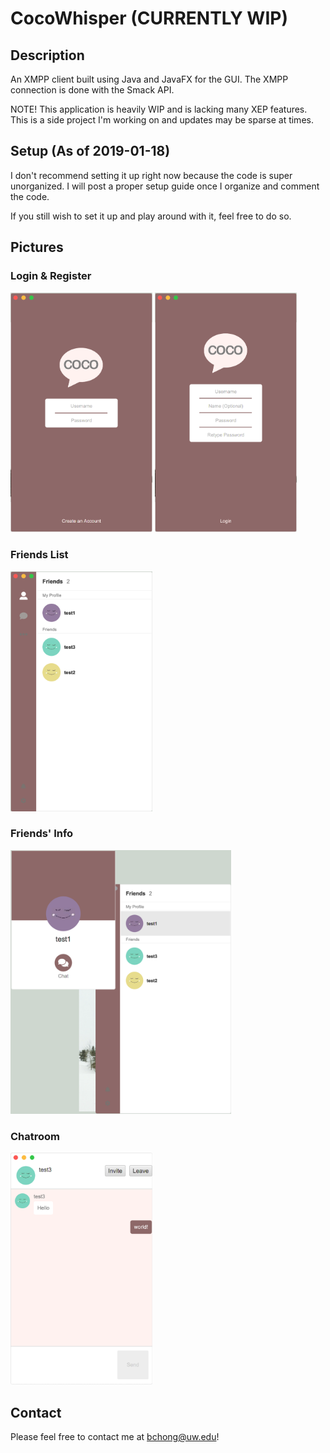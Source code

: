 # CocoWhisper (CURRENTLY WIP)

## Description
An XMPP client built using Java and JavaFX for the GUI. The XMPP connection is done with the Smack API.

NOTE! This application is heavily WIP and is lacking many XEP features. This is a side project I'm working on and updates may be sparse at times.

## Setup (As of 2019-01-18)
I don't recommend setting it up right now because the code is super unorganized. I will post a proper setup guide once I organize and comment the code.

If you still wish to set it up and play around with it, feel free to do so.

## Pictures
<h3>Login & Register</h3>
<div>
    <span>
        <img src="./readme_images/login.png" alt="Login" width="45%" />
    </span>
    <span>
        <img src="./readme_images/register.png" alt="Register" width="45%" />
    </span>
</div>
<h3>Friends List</h3>
<div>
    <span>
        <img src="./readme_images/friends_list.png" alt="Friends' Info" width="45%" />
    </span>
</div>
<h3>Friends' Info</h3>
<div>
    <span>
        <img src="./readme_images/friend_info.png" alt="Friends' Info" width="70%" />
    </span>
</div>
<h3>Chatroom</h3>
<div>
    <span>
        <img src="./readme_images/chatroom.png" alt="Friends List" width="45%" />
    </span>
</div>

## Contact
Please feel free to contact me at bchong@uw.edu!